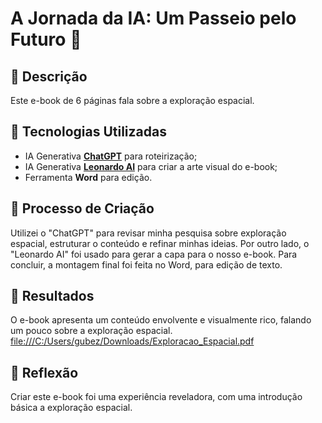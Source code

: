 # A Jornada da IA: Um Passeio pelo Futuro 🌌

## 📒 Descrição
Este e-book de 6 páginas fala sobre a exploração espacial.
## 🤖 Tecnologias Utilizadas
- IA Generativa **[ChatGPT](https://chat.openai.com)** para roteirização;
- IA Generativa **[Leonardo AI](https://leonardo.ai)** para criar a arte visual do e-book;
- Ferramenta **Word** para edição.

## 🧐 Processo de Criação
Utilizei o "ChatGPT" para revisar minha pesquisa sobre exploração espacial, estruturar o conteúdo e refinar minhas ideias. Por outro lado, o "Leonardo AI" foi usado para gerar a capa para o nosso e-book. Para concluir, a montagem final foi feita no Word, para edição de texto.

## 🚀 Resultados
O e-book apresenta um conteúdo envolvente e visualmente rico, falando um pouco sobre a exploração espacial.
[file:///C:/Users/gubez/Downloads/Exploracao_Espacial.pdf]()

## 💭 Reflexão
Criar este e-book foi uma experiência reveladora, com uma introdução básica a exploração espacial.
